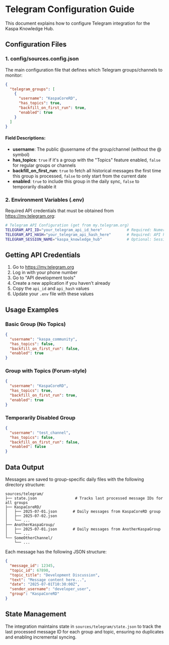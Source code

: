 # Telegram Configuration Guide

This document explains how to configure Telegram integration for the Kaspa Knowledge Hub.

## Configuration Files

### 1. config/sources.config.json

The main configuration file that defines which Telegram groups/channels to monitor:

```json
{
  "telegram_groups": [
    {
      "username": "KaspaCoreRD",
      "has_topics": true,
      "backfill_on_first_run": true,
      "enabled": true
    }
  ]
}
```

#### Field Descriptions:

- **username**: The public @username of the group/channel (without the @ symbol)
- **has_topics**: `true` if it's a group with the "Topics" feature enabled, `false` for regular groups or channels
- **backfill_on_first_run**: `true` to fetch all historical messages the first time this group is processed, `false` to only start from the current date
- **enabled**: `true` to include this group in the daily sync, `false` to temporarily disable it

### 2. Environment Variables (.env)

Required API credentials that must be obtained from https://my.telegram.org:

```bash
# Telegram API Configuration (get from my.telegram.org)
TELEGRAM_API_ID="your_telegram_api_id_here"           # Required: Numeric API ID
TELEGRAM_API_HASH="your_telegram_api_hash_here"       # Required: API hash string
TELEGRAM_SESSION_NAME="kaspa_knowledge_hub"           # Optional: Session name
```

## Getting API Credentials

1. Go to https://my.telegram.org
2. Log in with your phone number
3. Go to "API development tools"
4. Create a new application if you haven't already
5. Copy the `api_id` and `api_hash` values
6. Update your `.env` file with these values

## Usage Examples

### Basic Group (No Topics)
```json
{
  "username": "kaspa_community",
  "has_topics": false,
  "backfill_on_first_run": false,
  "enabled": true
}
```

### Group with Topics (Forum-style)
```json
{
  "username": "KaspaCoreRD", 
  "has_topics": true,
  "backfill_on_first_run": true,
  "enabled": true
}
```

### Temporarily Disabled Group
```json
{
  "username": "test_channel",
  "has_topics": false,
  "backfill_on_first_run": false,
  "enabled": false
}
```

## Data Output

Messages are saved to group-specific daily files with the following directory structure:

```
sources/telegram/
├── state.json                 # Tracks last processed message IDs for all groups
├── KaspaCoreRD/
│   ├── 2025-07-01.json       # Daily messages from KaspaCoreRD group
│   ├── 2025-07-02.json
│   └── ...
├── AnotherKaspaGroup/
│   ├── 2025-07-01.json       # Daily messages from AnotherKaspaGroup
│   └── ...
└── SomeOtherChannel/
    └── ...
```

Each message has the following JSON structure:

```json
{
  "message_id": 12345,
  "topic_id": 67890,
  "topic_title": "Development Discussion",
  "text": "Message content here...",
  "date": "2025-07-01T10:30:00Z",
  "sender_username": "developer_user",
  "group": "KaspaCoreRD"
}
```

## State Management

The integration maintains state in `sources/telegram/state.json` to track the last processed message ID for each group and topic, ensuring no duplicates and enabling incremental syncing. 
